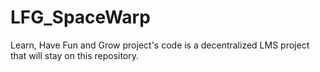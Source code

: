 # LFG_SpaceWarp
Learn, Have Fun and Grow project's code is a decentralized LMS project that will stay on this repository.
